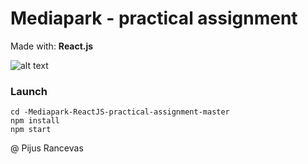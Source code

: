 # Mediapark - practical assignment
Made with: **React.js**

![alt text](https://github.com/pijus-r/GithubAPI_SPA/blob/master/gif.gif?raw=true)



### Launch
```
cd -Mediapark-ReactJS-practical-assignment-master
npm install
npm start
```

@ Pijus Rancevas
